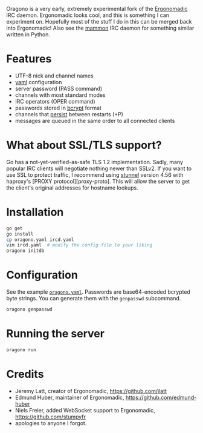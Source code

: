 Oragono is a very early, extremely experimental fork of the [Ergonomadic](https://github.com/edmund-huber/ergonomadic) IRC daemon. Ergonomadic looks cool, and this is something I can experiment on. Hopefully most of the stuff I do in this can be merged back into Ergonomadic! Also see the [mammon](https://github.com/mammon-ircd/mammon) IRC daemon for something similar written in Python.

# Features

* UTF-8 nick and channel names
* [yaml](http://yaml.org/) configuration
* server password (PASS command)
* channels with most standard modes
* IRC operators (OPER command)
* passwords stored in [bcrypt][go-crypto] format
* channels that [persist][go-sqlite] between restarts (+P)
* messages are queued in the same order to all connected clients

# What about SSL/TLS support?

Go has a not-yet-verified-as-safe TLS 1.2 implementation. Sadly, many popular
IRC clients will negotiate nothing newer than SSLv2. If you want to use SSL to
protect traffic, I recommend using
[stunnel](https://www.stunnel.org/index.html) version 4.56 with haproxy's
[PROXY protocol][proxy-proto]. This will allow the server to get the client's
original addresses for hostname lookups.

# Installation

```sh
go get
go install
cp oragono.yaml ircd.yaml
vim ircd.yaml  # modify the config file to your liking
oragono initdb
```

# Configuration

See the example [`oragono.yaml`](oragono.yaml). Passwords are base64-encoded bcrypted byte
strings. You can generate them with the `genpasswd` subcommand.

```sh
oragono genpasswd
```

# Running the server

```sh
oragono run
```

# Credits

* Jeremy Latt, creator of Ergonomadic, <https://github.com/jlatt>
* Edmund Huber, maintainer of Ergonomadic, <https://github.com/edmund-huber>
* Niels Freier, added WebSocket support to Ergonomadic, <https://github.com/stumpyfr>
* apologies to anyone I forgot.

[go-crypto]: https://godoc.org/golang.org/x/crypto
[go-sqlite]: https://github.com/mattn/go-sqlite3
